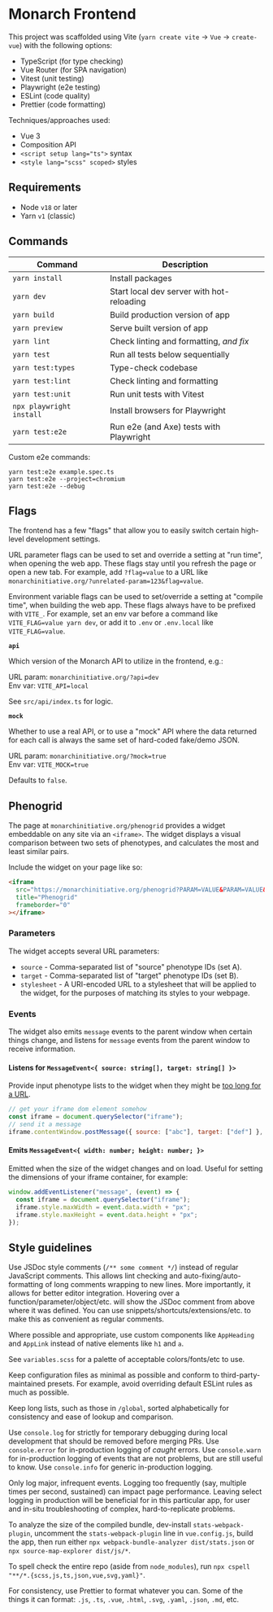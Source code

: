 # Monarch Frontend

This project was scaffolded using Vite (`yarn create vite` → `Vue` → `create-vue`) with the following options:

- TypeScript (for type checking)
- Vue Router (for SPA navigation)
- Vitest (unit testing)
- Playwright (e2e testing)
- ESLint (code quality)
- Prettier (code formatting)

Techniques/approaches used:

- Vue 3
- Composition API
- `<script setup lang="ts">` syntax
- `<style lang="scss" scoped>` styles

## Requirements

- Node `v18` or later
- Yarn `v1` (classic)

## Commands

| Command                  | Description                               |
| ------------------------ | ----------------------------------------- |
| `yarn install`           | Install packages                          |
| `yarn dev`               | Start local dev server with hot-reloading |
| `yarn build`             | Build production version of app           |
| `yarn preview`           | Serve built version of app                |
| `yarn lint`              | Check linting and formatting, _and fix_   |
| `yarn test`              | Run all tests below sequentially          |
| `yarn test:types`        | Type-check codebase                       |
| `yarn test:lint`         | Check linting and formatting              |
| `yarn test:unit`         | Run unit tests with Vitest                |
| `npx playwright install` | Install browsers for Playwright           |
| `yarn test:e2e`          | Run e2e (and Axe) tests with Playwright   |

Custom e2e commands:

```
yarn test:e2e example.spec.ts
yarn test:e2e --project=chromium
yarn test:e2e --debug
```

## Flags

The frontend has a few "flags" that allow you to easily switch certain high-level development settings.

URL parameter flags can be used to set and override a setting at "run time", when opening the web app.
These flags stay until you refresh the page or open a new tab.
For example, add `?flag=value` to a URL like `monarchinitiative.org/?unrelated-param=123&flag=value`.

Environment variable flags can be used to set/override a setting at "compile time", when building the web app.
These flags always have to be prefixed with `VITE_`.
For example, set an env var before a command like `VITE_FLAG=value yarn dev`, or add it to `.env` or `.env.local` like `VITE_FLAG=value`.

**`api`**

Which version of the Monarch API to utilize in the frontend, e.g.:

URL param: `monarchinitiative.org/?api=dev`  
Env var: `VITE_API=local`

See `src/api/index.ts` for logic.

**`mock`**

Whether to use a real API, or to use a "mock" API where the data returned for each call is always the same set of hard-coded fake/demo JSON.

URL param: `monarchinitiative.org/?mock=true`  
Env var: `VITE_MOCK=true`

Defaults to `false`.

## Phenogrid

The page at `monarchinitiative.org/phenogrid` provides a widget embeddable on any site via an `<iframe>`.
The widget displays a visual comparison between two sets of phenotypes, and calculates the most and least similar pairs.

Include the widget on your page like so:

```html
<iframe
  src="https://monarchinitiative.org/phenogrid?PARAM=VALUE&PARAM=VALUE&PARAM=VALUE"
  title="Phenogrid"
  frameborder="0"
></iframe>
```

### Parameters

The widget accepts several URL parameters:

- `source` - Comma-separated list of "source" phenotype IDs (set A).
- `target` - Comma-separated list of "target" phenotype IDs (set B).
- `stylesheet` - A URI-encoded URL to a stylesheet that will be applied to the widget, for the purposes of matching its styles to your webpage.

### Events

The widget also emits `message` events to the parent window when certain things change, and listens for `message` events from the parent window to receive information.

#### Listens for `MessageEvent<{ source: string[], target: string[] }>`

Provide input phenotype lists to the widget when they might be [too long for a URL](https://www.google.com/search?q=max+url+length).

```js
// get your iframe dom element somehow
const iframe = document.querySelector("iframe");
// send it a message
iframe.contentWindow.postMessage({ source: ["abc"], target: ["def"] }, "*");
```

#### Emits `MessageEvent<{ width: number; height: number; }>`

Emitted when the size of the widget changes and on load.
Useful for setting the dimensions of your iframe container, for example:

```js
window.addEventListener("message", (event) => {
  const iframe = document.querySelector("iframe");
  iframe.style.maxWidth = event.data.width + "px";
  iframe.style.maxHeight = event.data.height + "px";
});
```

## Style guidelines

Use JSDoc style comments (`/** some comment */`) instead of regular JavaScript comments.
This allows lint checking and auto-fixing/auto-formatting of long comments wrapping to new lines.
More importantly, it allows for better editor integration.
Hovering over a function/parameter/object/etc. will show the JSDoc comment from above where it was defined.
You can use snippets/shortcuts/extensions/etc. to make this as convenient as regular comments.

Where possible and appropriate, use custom components like `AppHeading` and `AppLink` instead of native elements like `h1` and `a`.

See `variables.scss` for a palette of acceptable colors/fonts/etc to use.

Keep configuration files as minimal as possible and conform to third-party-maintained presets.
For example, avoid overriding default ESLint rules as much as possible.

Keep long lists, such as those in `/global`, sorted alphabetically for consistency and ease of lookup and comparison.

Use `console.log` for strictly for temporary debugging during local development that should be removed before merging PRs.
Use `console.error` for in-production logging of _caught_ errors.
Use `console.warn` for in-production logging of events that are not problems, but are still useful to know.
Use `console.info` for generic in-production logging.

Only log major, infrequent events.
Logging too frequently (say, multiple times per second, sustained) can impact page performance.
Leaving select logging in production will be beneficial for in this particular app, for user and in-situ troubleshooting of complex, hard-to-replicate problems.

To analyze the size of the compiled bundle, dev-install `stats-webpack-plugin`, uncomment the `stats-webpack-plugin` line in `vue.config.js`, build the app, then run either `npx webpack-bundle-analyzer dist/stats.json` or `npx source-map-explorer dist/js/*`.

To spell check the entire repo (aside from `node_modules`), run `npx cspell "**/*.{scss,js,ts,json,vue,svg,yaml}"`.

For consistency, use Prettier to format whatever you can.
Some of the things it can format: `.js`, `.ts`, `.vue`, `.html`, `.svg`, `.yaml`, `.json`, `.md`, etc.
